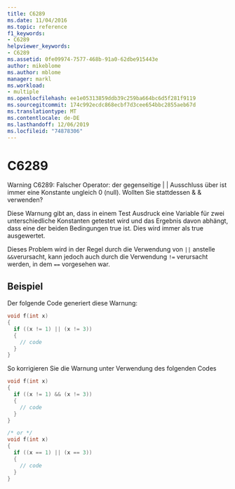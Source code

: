 ```yaml
---
title: C6289
ms.date: 11/04/2016
ms.topic: reference
f1_keywords:
- C6289
helpviewer_keywords:
- C6289
ms.assetid: 0fe09974-7577-468b-91a0-62dbe915443e
author: mikeblome
ms.author: mblome
manager: markl
ms.workload:
- multiple
ms.openlocfilehash: ee1e05313859ddb39c259ba664bc6d5f281f9119
ms.sourcegitcommit: 174c992ecdc868ecbf7d3cee654bbc2855aeb67d
ms.translationtype: MT
ms.contentlocale: de-DE
ms.lasthandoff: 12/06/2019
ms.locfileid: "74878306"
---
```

# <a name="c6289"></a>C6289
Warning C6289: Falscher Operator: der gegenseitige &#124; &#124; Ausschluss über ist immer eine Konstante ungleich 0 (null). Wollten Sie stattdessen & & verwenden?

 Diese Warnung gibt an, dass in einem Test Ausdruck eine Variable für zwei unterschiedliche Konstanten getestet wird und das Ergebnis davon abhängt, dass eine der beiden Bedingungen true ist. Dies wird immer als true ausgewertet.

 Dieses Problem wird in der Regel durch die Verwendung von `||` anstelle `&&`verursacht, kann jedoch auch durch die Verwendung `!=` verursacht werden, in dem `==` vorgesehen war.

## <a name="example"></a>Beispiel
 Der folgende Code generiert diese Warnung:

```cpp
void f(int x)
{
  if ((x != 1) || (x != 3))
  {
    // code
  }
}
```

 So korrigieren Sie die Warnung unter Verwendung des folgenden Codes

```cpp
void f(int x)
{
  if ((x != 1) && (x != 3))
  {
    // code
  }
}

/* or */
void f(int x)
{
  if ((x == 1) || (x == 3))
  {
    // code
  }
}
```

